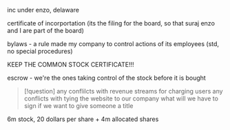 inc under enzo, delaware

certificate of incorportation (its the filing for the board, so that suraj enzo and I are part of the board)

bylaws - a rule made my company to control actions of its employees
(std, no special procedures)

KEEP THE COMMON STOCK  CERTIFICATE!!!

escrow - we're the ones taking control of the stock before it is bought

> [!question]
> any conflilcts with revenue streams for charging users
> any conflicts with tying the website to our company
> what will we have to sign if we want to give someone a title 




6m stock, 20 dollars per share + 4m allocated shares

